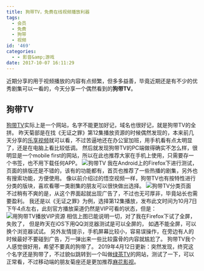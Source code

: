 ```yaml
---
title: 狗带TV，免费在线视频播放利器
tags:
  - 会员
  - 免费
  - 狗带
  - 视频
id: '469'
categories:
  - - 影音&amp;游戏
date: 2017-10-07 16:11:29
---
```


近期分享的用于视频播放的内容有点频繁，但多多益善，毕竟近期还是有不少的优秀剧集可以一看的，今天分享一个偶然看到的**狗带TV**。

## 狗带TV

[狗带TV](http://www.goudaitv.com/)实际上是一个网站，名字不能更加好记，域名也很好记，就是狗带TV的全拼。 昨天菊部是在找《无证之罪》第12集播放资源的时候偶然发现的，本来前几天分享的[乐享视频](https://www.jubuzz.com/share/454.html)就可以看，不过苦逼地还在办公室加班，用手机看有点太明显了，还是在电脑上看比较低调。 然后就发现狗带TV的PC端做得确实不怎么样，很明显是一个mobile first的网站，所以在此也推荐大家在手机上使用，只需要存一个书签，也不用下载任何APP。 ![狗带TV](https://s1.ax2x.com/2017/10/07/9jgJa.jpg) 我在Android上的Firefox下进行测试，页面的排版还是不错的，该有的功能都有，首页也推荐了一些热播的剧集，另外也有搜索功能，方便使用。 像以前介绍过的悟空视频一样，狗带TV也有按特性进行分类的版块，喜欢看哪一类剧集的朋友可以很快做出选择。 ![狗带TV分类页面](https://s1.ax2x.com/2017/10/07/9jRT2.jpg) 不过稍有不爽的是，从这个界面起就出现广告了，不过也无可厚非，毕竟站长也需要盈利。 我还是以《无证之罪》为例，选择第12集播放，发布此文时间为10月7日下午4点左右，此刻官方播放渠道仍然是VIP可看的状态，但是： ![用狗带TV播放VIP资源](https://s1.ax2x.com/2017/10/07/9j2fQ.jpg) 相信上图已能说明一切，对了我在Firefox下试了全屏，失败了， 但是昨天在iOS下用QQ浏览器测试是可以全屏的， 如遇不能全屏，可以换个浏览器试试。 另外友情提示，手机屏幕比较小，容易误操作，在旁边有人的时候最好不要碰到广告，万一弹出来一些比较露骨的内容就尴尬了。 狗带TV我个人感觉很好用，希望不要真的狗带了。 2019年4月12日更新：突然发现，终究这个名字还是狗带了，不过貌似跳转到一个叫做[绿茶TV](http://lvchatv.wang)的网站，测试了一下，可以正常看，不过移动端的朋友菊座还是更加推荐[麻花影视](https://www.jubuzz.com/share/1418.html)。